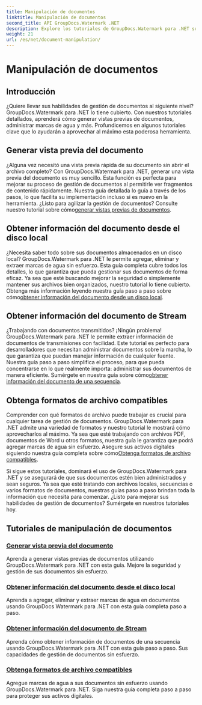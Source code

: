 ```yaml
---
title: Manipulación de documentos
linktitle: Manipulación de documentos
second_title: API GroupDocs.Watermark .NET
description: Explore los tutoriales de GroupDocs.Watermark para .NET sobre cómo generar vistas previas de documentos y administrar marcas de agua. Mejore la seguridad y la gestión de los documentos.
weight: 21
url: /es/net/document-manipulation/
---
```


# Manipulación de documentos

## Introducción

¿Quiere llevar sus habilidades de gestión de documentos al siguiente nivel? GroupDocs.Watermark para .NET lo tiene cubierto. Con nuestros tutoriales detallados, aprenderá cómo generar vistas previas de documentos, administrar marcas de agua y más. Profundicemos en algunos tutoriales clave que lo ayudarán a aprovechar al máximo esta poderosa herramienta.


## Generar vista previa del documento
 ¿Alguna vez necesitó una vista previa rápida de su documento sin abrir el archivo completo? Con GroupDocs.Watermark para .NET, generar una vista previa del documento es muy sencillo. Esta función es perfecta para mejorar su proceso de gestión de documentos al permitirle ver fragmentos de contenido rápidamente. Nuestra guía detallada lo guía a través de los pasos, lo que facilita su implementación incluso si es nuevo en la herramienta. ¿Listo para agilizar la gestión de documentos? Consulte nuestro tutorial sobre cómo[generar vistas previas de documentos](./generate-document-preview/).

## Obtener información del documento desde el disco local
¿Necesita saber todo sobre sus documentos almacenados en un disco local? GroupDocs.Watermark para .NET le permite agregar, eliminar y extraer marcas de agua sin esfuerzo. Esta guía completa cubre todos los detalles, lo que garantiza que pueda gestionar sus documentos de forma eficaz. Ya sea que esté buscando mejorar la seguridad o simplemente mantener sus archivos bien organizados, nuestro tutorial lo tiene cubierto. Obtenga más información leyendo nuestra guía paso a paso sobre cómo[obtener información del documento desde un disco local](./get-document-info-local-disk/).

## Obtener información del documento de Stream
 ¿Trabajando con documentos transmitidos? ¡Ningún problema! GroupDocs.Watermark para .NET le permite extraer información de documentos de transmisiones con facilidad. Este tutorial es perfecto para desarrolladores que necesitan administrar documentos sobre la marcha, lo que garantiza que puedan manejar información de cualquier fuente. Nuestra guía paso a paso simplifica el proceso, para que pueda concentrarse en lo que realmente importa: administrar sus documentos de manera eficiente. Sumérgete en nuestra guía sobre cómo[obtener información del documento de una secuencia](./get-document-info-stream/).

## Obtenga formatos de archivo compatibles
 Comprender con qué formatos de archivo puede trabajar es crucial para cualquier tarea de gestión de documentos. GroupDocs.Watermark para .NET admite una variedad de formatos y nuestro tutorial le mostrará cómo aprovecharlos al máximo. Ya sea que esté trabajando con archivos PDF, documentos de Word u otros formatos, nuestra guía le garantiza que podrá agregar marcas de agua sin esfuerzo. Asegure sus activos digitales siguiendo nuestra guía completa sobre cómo[Obtenga formatos de archivo compatibles](./get-supported-file-formats/).

Si sigue estos tutoriales, dominará el uso de GroupDocs.Watermark para .NET y se asegurará de que sus documentos estén bien administrados y sean seguros. Ya sea que esté tratando con archivos locales, secuencias o varios formatos de documentos, nuestras guías paso a paso brindan toda la información que necesita para comenzar. ¿Listo para mejorar sus habilidades de gestión de documentos? Sumérgete en nuestros tutoriales hoy.
## Tutoriales de manipulación de documentos
### [Generar vista previa del documento](./generate-document-preview/)
Aprenda a generar vistas previas de documentos utilizando GroupDocs.Watermark para .NET con esta guía. Mejore la seguridad y gestión de sus documentos sin esfuerzo.
### [Obtener información del documento desde el disco local](./get-document-info-local-disk/)
Aprenda a agregar, eliminar y extraer marcas de agua en documentos usando GroupDocs Watermark para .NET con esta guía completa paso a paso.
### [Obtener información del documento de Stream](./get-document-info-stream/)
Aprenda cómo obtener información de documentos de una secuencia usando GroupDocs.Watermark para .NET con esta guía paso a paso. Sus capacidades de gestión de documentos sin esfuerzo.
### [Obtenga formatos de archivo compatibles](./get-supported-file-formats/)
Agregue marcas de agua a sus documentos sin esfuerzo usando GroupDocs.Watermark para .NET. Siga nuestra guía completa paso a paso para proteger sus activos digitales.